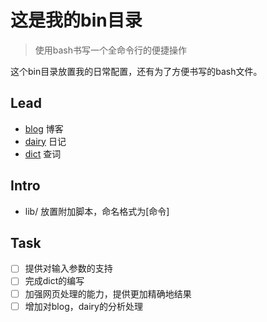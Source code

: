 这是我的bin目录
===

> 使用bash书写一个全命令行的便捷操作

这个bin目录放置我的日常配置，还有为了方便书写的bash文件。

Lead
---

- [blog](blog) 博客
- [dairy](dairy) 日记
- [dict](dict) 查词

Intro
---

- lib/ 放置附加脚本，命名格式为[命令]

Task
---

- [ ] 提供对输入参数的支持
- [ ] 完成dict的编写
- [ ] 加强网页处理的能力，提供更加精确地结果
- [ ] 增加对blog，dairy的分析处理

